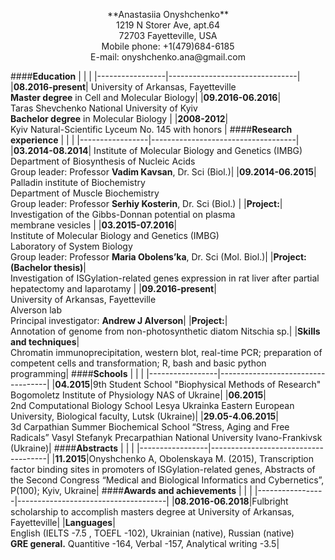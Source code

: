 <br><br>
<center>**Anastasiia Onyshchenko**</center>   
<center>1219 N Storer Ave, apt.64 </center>
<center>72703 Fayetteville, USA</center>
<center>Mobile phone: +1(479)684-6185</center>
<center>E-mail: onyshchenko.ana@gmail.com</center>

####**Education**
|                   |                     |
|-----------------|--------------------------------|
|**08.2016-present**| University of Arkansas, Fayetteville <br>**Master degree** in Cell and Molecular Biology|
|**09.2016-06.2016**| <br>Taras Shevchenko National University of Kyiv <br>**Bachelor degree** in Molecular Biology |
|**2008-2012**| <br>Kyiv Natural-Scientific Lyceum No. 145 with honors |
####**Research experience**
|                   |                     |
|-----------------|------------------------------------|
|**03.2014-08.2014**| Institute of Molecular Biology and Genetics (IMBG)<br> Department of Biosynthesis of Nucleic Acids <br> Group leader: Professor **Vadim Kavsan**, Dr. Sci (Biol.)|
|**09.2014-06.2015**| <br>Palladin institute of Biochemistry<br>Department of Muscle Biochemistry <br> Group leader: Professor **Serhiy Kosterin**, Dr. Sci (Biol.) |
|**Project:**| <br>Investigation of the Gibbs-Donnan potential on plasma <br>membrane vesicles |
|**03.2015-07.2016**| <br>Institute of Molecular Biology and Genetics (IMBG)<br> Laboratory of System Biology <br> Group leader: Professor **Maria Obolens’ka**, Dr. Sci (Mol. Biol.)|
|**Project:<br>(Bachelor thesis)**| <br>Investigation of ISGylation-related genes expression in rat liver after partial hepatectomy and laparotamy |
|**09.2016-present**| <br> University of Arkansas, Fayetteville <br> Alverson lab <br> Principal investigator: **Andrew J Alverson**|
|**Project:**|<br> Annotation of genome from non-photosynthetic diatom Nitschia sp.|
|**Skills and techniques**|<br> Chromatin immunoprecipitation, western blot, real-time PCR; preparation of competent cells and transformation; R, bash and basic python programming|
####**Schools**
|                   |                     |
|-----------------|-----------------------------------|
|**04.2015**|9th Student School "Biophysical Methods of Research" <br>Bogomoletz Institute of Physiology NAS of Ukraine|
|**06.2015**|<br> 2nd Computational Biology School Lesya Ukrainka Eastern European University, Biological faculty, Lutsk (Ukraine)|
|**29.05-4.06.2015**| <br>3d Carpathian Summer Biochemical School “Stress, Aging and Free Radicals” Vasyl Stefanyk Precarpathian National University Ivano-Frankivsk (Ukraine)|
####**Abstracts**
|    |    |
|-----------------|-------------------------------------|
|**11.2015**|Onyshchenko A, Obolenskaya M. (2015), Transcription factor binding sites in promoters of ISGylation-related genes, Abstracts of the Second Congress “Medical and Biological Informatics and Cybernetics”, P(100); Kyiv, Ukraine|
####**Awards and achievements**
|    |    |
|-----------------|-------------------------------------|
|**08.2016-06.2018**|Fulbright scholarship to accomplish masters degree at University of Arkansas, Fayetteville|
|**Languages**|<br>English (IELTS -7.5 , TOEFL -102), Ukrainian (native), Russian (native)<br> **GRE general.** Quantitive -164, Verbal -157, Analytical writing -3.5|
<br><br>






